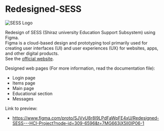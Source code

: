 # Redesigned-SESS

![SESS Logo](https://github.com/theMHD-120/RedesignedSESS-HCI-Project/blob/3d679dd827bc7009517dc70d84aaef5ce1b9a33d/images/SESS%20Logo.jpg)

Redesign of SESS (Shiraz university Education Support Subsystem) using Figma. <br />
Figma is a cloud-based design and prototyping tool primarily used for creating user interfaces (UI) and user experiences (UX) for websites, apps, and other digital products. <br />
See the [official website](https://www.figma.com/).


Designed web pages (For more information, read the documentation file):
- Login page
- Items page
- Main page
- Educational section
- Messages


Link to preview:
- https://www.figma.com/proto/SJVvU8r8l9LPdFaWpFE4xU/Redesigned-SESS---HCI-Project?node-id=309-6596&t=7MG663jX5lI0lP06-1
